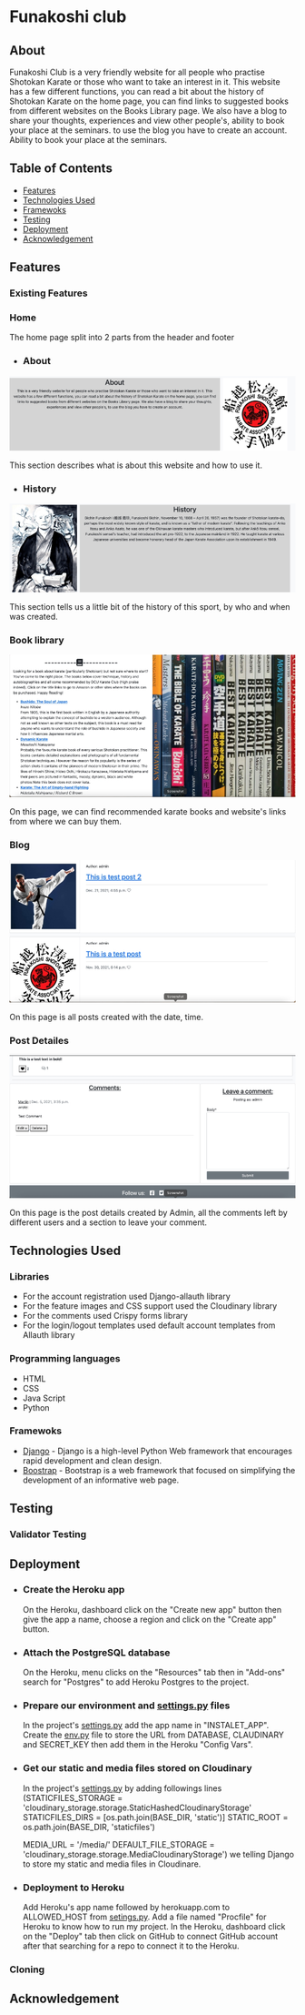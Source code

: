 # Funakoshi club

## About
Funakoshi Club is a very friendly website for all people who practise Shotokan Karate or those who want to take an interest in it. This website has a few different functions, you can read a bit about the history of Shotokan Karate on the home page, you can find links to suggested books from different websites on the Books Library page. We also have a blog to share your thoughts, experiences and view other people's, ability to book your place at the seminars. to use the blog you have to create an account. Ability to book your place at the seminars.

## Table of Contents
  - [Features](#features)
  - [Technologies Used](#technologies-used)
  - [Framewoks](#frameworks)
  - [Testing](#testing)
  - [Deployment](#deployment)
  - [Acknowledgement](#acknowledgement)



## Features

### Existing Features
 ### Home
  The home page split into 2 parts from the header and footer
  - ### About
  ![About](media/about.png)

  This section describes what is about this website and how to use it.

  - ### History
  ![History](media/history.png)

  This section tells us a little bit of the history of this sport, by who and when was created.

 ### Book library
 ![Library](media/library.png)

 On this page, we can find recommended karate books and website's links from where we can buy them.

 ### Blog
 ![Blog](media/blog.png)

 On this page is all posts created with the date, time.

 ### Post Detailes
 ![Comments](media/leave-comments.png)

 On this page is the post details created by Admin, all the comments left by different users and a section to leave your comment.







## Technologies Used

 ### Libraries

  - For the account registration used Django-allauth library
  - For the feature images and CSS support used the Cloudinary library
  - For the comments used Crispy forms library
  - For the login/logout templates used default account templates from Allauth library

 ### Programming languages

  - HTML
  - CSS
  - Java Script
  - Python

 ### Framewoks
   - [Django](https://www.djangoproject.com/) - Django is a high-level Python Web framework that encourages rapid development and clean design.
   - [Boostrap](https://getbootstrap.com/) - Bootstrap is a web framework that focused on simplifying the development of an informative web page.

## Testing

 ### Validator Testing

## Deployment

  - ### Create the Heroku app
    On the Heroku, dashboard click on the "Create new app" button then give the app a name, choose a region and click on the "Create app" button.

  - ### Attach the PostgreSQL database
    On the Heroku, menu clicks on the "Resources" tab then in "Add-ons" search for "Postgres" to add Heroku Postgres to the project.

  - ### Prepare our environment and [settings.py](https://github.com/SerjMartin/Funakoshi-Club/blob/main/funakoshi/settings.py) files
    In the project's [settings.py](https://github.com/SerjMartin/Funakoshi-Club/blob/main/funakoshi/settings.py) add the app name in "INSTALET_APP".
    Create the [env.py](https://github.com/SerjMartin/Funakoshi-Club/blob/main/env_sample.py) file to store the URL from DATABASE, CLAUDINARY and SECRET_KEY then add them in the Heroku "Config Vars".

  - ### Get our static and media files stored on Cloudinary
    In the project's [settings.py](https://github.com/SerjMartin/Funakoshi-Club/blob/main/funakoshi/settings.py) by adding followings lines (STATICFILES_STORAGE = 'cloudinary_storage.storage.StaticHashedCloudinaryStorage'
    STATICFILES_DIRS = [os.path.join(BASE_DIR, 'static')]
    STATIC_ROOT = os.path.join(BASE_DIR, 'staticfiles')

    MEDIA_URL = '/media/'
    DEFAULT_FILE_STORAGE = 'cloudinary_storage.storage.MediaCloudinaryStorage') we telling Django to store my static and media files in Cloudinare.

 - ### Deployment to Heroku
    Add Heroku's app name followed by herokuapp.com to ALLOWED_HOST from [setings.py](https://github.com/SerjMartin/Funakoshi-Club/blob/main/funakoshi/settings.py).
    Add a file named "Procfile" for Heroku to know how to run my project.
    In the Heroku, dashboard click on the "Deploy" tab then click on GitHub to connect GitHub account after that searching for a repo to connect it to the Heroku.


### Cloning

## Acknowledgement

